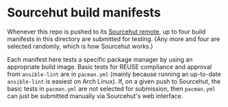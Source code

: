 <!--
SPDX-FileCopyrightText: 2023 swjmj1 <swjmj1@tuta.io>
SPDX-License-Identifier: CC0-1.0
-->


# Sourcehut build manifests

Whenever this repo is pushed to its [Sourcehut remote][1], up to four
build manifests in this directory are submitted for testing. (Any more
and four are selected randomly, which is how Sourcehut works.)

Each manifest here tests a specific package manager by using an
appropriate build image. Basic tests for REUSE compliance and approval
from `ansible-lint` are in `pacman.yml` (mainly because running an
up-to-date `ansible-lint` is easiest on Arch Linux). If, on a given push
to Sourcehut, the basic tests in `pacman.yml` are not selected for
submission, then `pacman.yml` can just be submitted manually via
Sourcehut's web interface.

[1]: https://git.sr.ht/~swjmj1/package_utils
